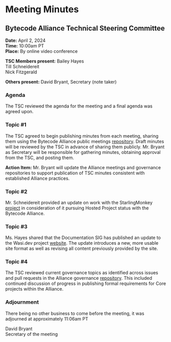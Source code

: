 # Meeting Minutes
## Bytecode Alliance Technical Steering Committee
**Date:** April 2, 2024  
**Time:** 10:00am PT  
**Place:**	By online video conference  

**TSC Members present:**
Bailey Hayes  
Till Schneidereit  
Nick Fitzgerald  

**Others present:**
David Bryant, Secretary (note taker)

### Agenda
The TSC reviewed the agenda for the meeting and a final agenda was agreed upon.

### Topic #1
The TSC agreed to begin publishing minutes from each meeting, sharing them using the Bytecode Alliance public meetings [repository](https://github.com/bytecodealliance/meetings).  Draft minutes will be reviewed by the TSC in advance of sharing them publicly.  Mr. Bryant as Secretary will be responsible for gathering minutes, obtaining approval from the TSC, and posting them.

**Action Item:** Mr. Bryant will update the Alliance meetings and governance repositories to support publication of TSC minutes consistent with established Alliance practices.

### Topic #2
Mr. Schneidereit provided an update on work with the StarlingMonkey [project](https://github.com/guybedford/StarlingMonkey/tree/main) in consideration of it pursuing Hosted Project status with the Bytecode Alliance.

### Topic #3
Ms. Hayes shared that the Documentation SIG has published an update to the Wasi.dev project [website](https://). The update introduces a new, more usable site format as well as revising all content previously provided by the site.

### Topic #4
The TSC reviewed current governance topics as identified across issues and pull requests in the Alliance governance [repository](https://github.com/bytecodealliance/governance).  This included continued discussion of progress in publishing formal requirements for Core projects within the Alliance.

### Adjournment
There being no other business to come before the meeting, it was adjourned at approximately 11:06am PT

David Bryant  
Secretary of the meeting
